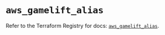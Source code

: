 # `aws_gamelift_alias`

Refer to the Terraform Registry for docs: [`aws_gamelift_alias`](https://registry.terraform.io/providers/hashicorp/aws/6.13.0/docs/resources/gamelift_alias).
